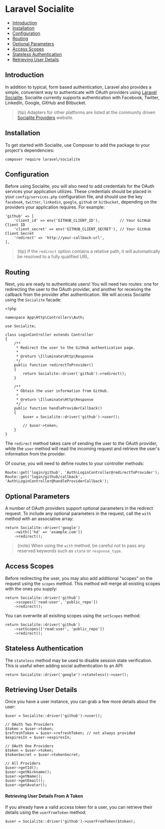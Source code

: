 # Laravel Socialite

- [Introduction](#introduction)
- [Installation](#installation)
- [Configuration](#configuration)
- [Routing](#routing)
- [Optional Parameters](#optional-parameters)
- [Access Scopes](#access-scopes)
- [Stateless Authentication](#stateless-authentication)
- [Retrieving User Details](#retrieving-user-details)

<a name="introduction"></a>

## Introduction

In addition to typical, form based authentication, Laravel also provides a simple, convenient way to authenticate with OAuth providers using [Laravel Socialite](https://github.com/laravel/socialite). Socialite currently supports authentication with Facebook, Twitter, LinkedIn, Google, GitHub and Bitbucket.

> {tip} Adapters for other platforms are listed at the community driven [Socialite Providers](https://socialiteproviders.github.io/) website.

<a name="installation"></a>

## Installation

To get started with Socialite, use Composer to add the package to your project's dependencies:

    composer require laravel/socialite
    

<a name="configuration"></a>

## Configuration

Before using Socialite, you will also need to add credentials for the OAuth services your application utilizes. These credentials should be placed in your `config/services.php` configuration file, and should use the key `facebook`, `twitter`, `linkedin`, `google`, `github` or `bitbucket`, depending on the providers your application requires. For example:

    'github' => [
        'client_id' => env('GITHUB_CLIENT_ID'),         // Your GitHub Client ID
        'client_secret' => env('GITHUB_CLIENT_SECRET'), // Your GitHub Client Secret
        'redirect' => 'http://your-callback-url',
    ],
    

> {tip} If the `redirect` option contains a relative path, it will automatically be resolved to a fully qualified URL.

<a name="routing"></a>

## Routing

Next, you are ready to authenticate users! You will need two routes: one for redirecting the user to the OAuth provider, and another for receiving the callback from the provider after authentication. We will access Socialite using the `Socialite` facade:

    <?php
    
    namespace App\Http\Controllers\Auth;
    
    use Socialite;
    
    class LoginController extends Controller
    {
        /**
         * Redirect the user to the GitHub authentication page.
         *
         * @return \Illuminate\Http\Response
         */
        public function redirectToProvider()
        {
            return Socialite::driver('github')->redirect();
        }
    
        /**
         * Obtain the user information from GitHub.
         *
         * @return \Illuminate\Http\Response
         */
        public function handleProviderCallback()
        {
            $user = Socialite::driver('github')->user();
    
            // $user->token;
        }
    }
    

The `redirect` method takes care of sending the user to the OAuth provider, while the `user` method will read the incoming request and retrieve the user's information from the provider.

Of course, you will need to define routes to your controller methods:

    Route::get('login/github', 'Auth\LoginController@redirectToProvider');
    Route::get('login/github/callback', 'Auth\LoginController@handleProviderCallback');
    

<a name="optional-parameters"></a>

## Optional Parameters

A number of OAuth providers support optional parameters in the redirect request. To include any optional parameters in the request, call the `with` method with an associative array:

    return Socialite::driver('google')
        ->with(['hd' => 'example.com'])
        ->redirect();
    

> {note} When using the `with` method, be careful not to pass any reserved keywords such as `state` or `response_type`.

<a name="access-scopes"></a>

## Access Scopes

Before redirecting the user, you may also add additional "scopes" on the request using the `scopes` method. This method will merge all existing scopes with the ones you supply:

    return Socialite::driver('github')
        ->scopes(['read:user', 'public_repo'])
        ->redirect();
    

You can overwrite all exisiting scopes using the `setScopes` method:

    return Socialite::driver('github')
        ->setScopes(['read:user', 'public_repo'])
        ->redirect();
    

<a name="stateless-authentication"></a>

## Stateless Authentication

The `stateless` method may be used to disable session state verification. This is useful when adding social authentication to an API:

    return Socialite::driver('google')->stateless()->user();
    

<a name="retrieving-user-details"></a>

## Retrieving User Details

Once you have a user instance, you can grab a few more details about the user:

    $user = Socialite::driver('github')->user();
    
    // OAuth Two Providers
    $token = $user->token;
    $refreshToken = $user->refreshToken; // not always provided
    $expiresIn = $user->expiresIn;
    
    // OAuth One Providers
    $token = $user->token;
    $tokenSecret = $user->tokenSecret;
    
    // All Providers
    $user->getId();
    $user->getNickname();
    $user->getName();
    $user->getEmail();
    $user->getAvatar();
    

#### Retrieving User Details From A Token

If you already have a valid access token for a user, you can retrieve their details using the `userFromToken` method:

    $user = Socialite::driver('github')->userFromToken($token);